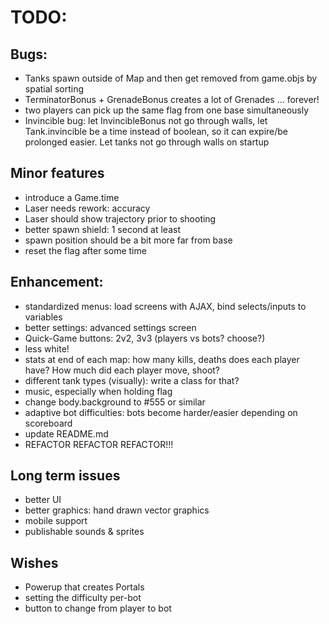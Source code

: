 
# TODO:

## Bugs:
- Tanks spawn outside of Map and then get removed from game.objs by spatial sorting
- TerminatorBonus + GrenadeBonus creates a lot of Grenades ... forever!
- two players can pick up the same flag from one base simultaneously
- Invincible bug: let InvincibleBonus not go through walls, let Tank.invincible be a time instead of boolean, so it can expire/be prolonged easier. Let tanks not go through walls on startup

## Minor features
- introduce a Game.time
- Laser needs rework: accuracy
- Laser should show trajectory prior to shooting
- better spawn shield: 1 second at least
- spawn position should be a bit more far from base
- reset the flag after some time

## Enhancement:
- standardized menus: load screens with AJAX, bind selects/inputs to variables
- better settings: advanced settings screen
- Quick-Game buttons: 2v2, 3v3 (players vs bots? choose?)
- less white!
- stats at end of each map: how many kills, deaths does each player have? How much did each player move, shoot?
- different tank types (visually): write a class for that?
- music, especially when holding flag
- change body.background to #555 or similar
- adaptive bot difficulties: bots become harder/easier depending on scoreboard
- update README.md
- REFACTOR REFACTOR REFACTOR!!!

## Long term issues
- better UI
- better graphics: hand drawn vector graphics
- mobile support
- publishable sounds & sprites

## Wishes
- Powerup that creates Portals
- setting the difficulty per-bot
- button to change from player to bot
